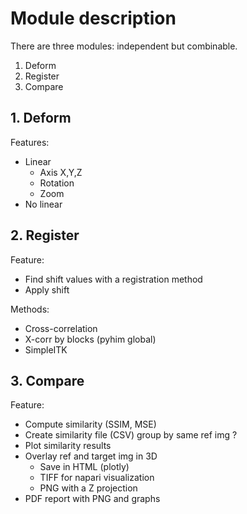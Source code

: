 # Module description

There are three modules: independent but combinable.
1. Deform
2. Register
3. Compare

## 1. Deform

Features:
- Linear
    - Axis X,Y,Z
    - Rotation
    - Zoom
- No linear

## 2. Register

Feature:
- Find shift values with a registration method
- Apply shift

Methods:
- Cross-correlation
- X-corr by blocks (pyhim global)
- SimpleITK

## 3. Compare

Feature:
- Compute similarity (SSIM, MSE)
- Create similarity file (CSV) group by same ref img ?
- Plot similarity results
- Overlay ref and target img in 3D
    - Save in HTML (plotly)
    - TIFF for napari visualization
    - PNG with a Z projection
- PDF report with PNG and graphs
